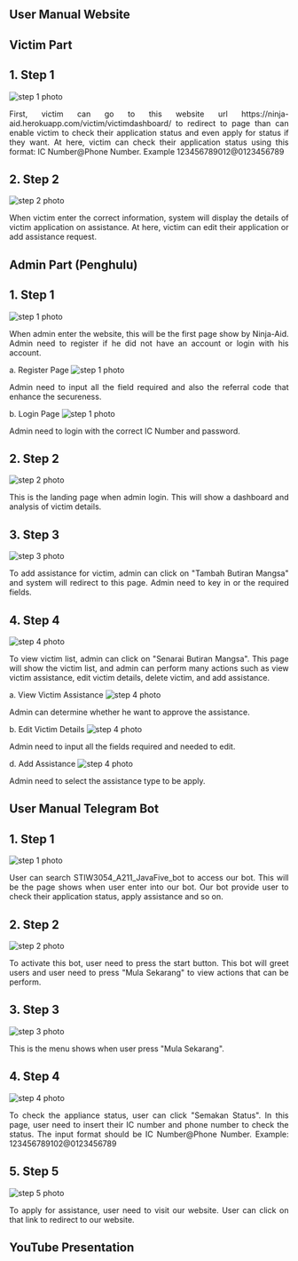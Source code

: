 ## User Manual Website
## Victim Part
## 1. Step 1
 ![step 1 photo](./images/websiteumanual/step1.png)

<p align="justify">First, victim can go to this website url https://ninja-aid.herokuapp.com/victim/victimdashboard/ to redirect to page than can enable victim to check their application status and even apply for status if they want.
At here, victim can check their application status using this format: IC Number@Phone Number. Example 123456789012@0123456789</p>


## 2. Step 2
 ![step 2 photo](./images/websiteumanual/step2.png)

<p align="justify">When victim enter the correct information, system will display the details of victim application on assistance. At here, victim can edit their application or add assistance request.</p>


## Admin Part (Penghulu)
## 1. Step 1
 ![step 1 photo](./images/websiteumanual/step1-a.png)

<p align="justify">When admin enter the website, this will be the first page show by Ninja-Aid. Admin need to register if he did not have an account or login with his account.</p>

a. Register Page
 ![step 1 photo](./images/websiteumanual/register.png)

<p align="justify">Admin need to input all the field required and also the referral code that enhance the secureness.</p>

b. Login Page
 ![step 1 photo](./images/websiteumanual/login.png)

<p align="justify">Admin need to login with the correct IC Number and password.</p>


## 2. Step 2
 ![step 2 photo](./images/websiteumanual/step2-a.png)

<p align="justify">This is the landing page when admin login. This will show a dashboard and analysis of victim details.</p>


## 3. Step 3
 ![step 3 photo](./images/websiteumanual/step3-a.png)

<p align="justify">To add assistance for victim, admin can click on "Tambah Butiran Mangsa" and system will redirect to this page. Admin need to key in or the required fields.</p>


## 4. Step 4
 ![step 4 photo](./images/websiteumanual/step4-a.png)

<p align="justify">To view victim list, admin can click on "Senarai Butiran Mangsa". This page will show the victim list, and admin can perform many actions such as view victim assistance, edit victim details, delete victim, and add assistance.</p>

a. View Victim Assistance
 ![step 4 photo](./images/websiteumanual/viewvictimassistance.png)

<p align="justify">Admin can determine whether he want to approve the assistance.</p>

b. Edit Victim Details
 ![step 4 photo](./images/websiteumanual/editvictim.png)

<p align="justify">Admin need to input all the fields required and needed to edit.</p>

d. Add Assistance
 ![step 4 photo](./images/websiteumanual/add.png)

<p align="justify">Admin need to select the assistance type to be apply.</p>

## User Manual Telegram Bot
## 1. Step 1
 ![step 1 photo](./images/telegramumanual/step1.jpeg)

<p align="justify">User can search STIW3054_A211_JavaFive_bot to access our bot. This will be the page shows when user enter into our bot. Our bot provide user to check their application status, apply assistance and so on.</p>


## 2. Step 2
 ![step 2 photo](./images/telegramumanual/step2.jpeg)

<p align="justify">To activate this bot, user need to press the start button. This bot will greet users and user need to press "Mula Sekarang" to view actions that can be perform.</p>


## 3. Step 3
 ![step 3 photo](./images/telegramumanual/step3.jpeg)

<p align="justify">This is the menu shows when user press "Mula Sekarang".</p>


## 4. Step 4
 ![step 4 photo](./images/telegramumanual/step4.jpeg)

<p align="justify">To check the appliance status, user can click "Semakan Status". In this page, user need to insert their IC number and phone number to check the status. The input format should be IC Number@Phone Number. Example: 123456789102@0123456789</p>

## 5. Step 5
 ![step 5 photo](./images/telegramumanual/step5.jpeg)

<p align="justify">To apply for assistance, user need to visit our website. User can click on that link to redirect to our website.</p>


## YouTube Presentation
